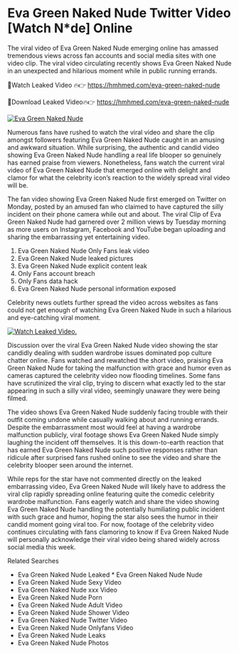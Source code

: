 ﻿# Eva Green Naked Nude Twitter Video [Watch N*de] Online

The viral video of ﻿Eva Green Naked Nude emerging online has amassed tremendous views across fan accounts and social media sites with one video clip. The viral video circulating recently shows ﻿Eva Green Naked Nude in an unexpected and hilarious moment while in public running errands. 

🔴Watch Leaked Video 🔥👉  https://hmhmed.com/eva-green-naked-nude 

🔴Download Leaked Video🔥👉  https://hmhmed.com/eva-green-naked-nude 

[![Eva Green Naked Nude](https://i.imgur.com/dJHk4Zq.gif)](https://hmhmed.com/eva-green-naked-nude)

Numerous fans have rushed to watch the viral video and share the clip amongst followers featuring ﻿Eva Green Naked Nude caught in an amusing and awkward situation. While surprising, the authentic and candid video showing ﻿Eva Green Naked Nude handling a real life blooper so genuinely has earned praise from viewers. Nonetheless, fans watch the current viral video of ﻿Eva Green Naked Nude that emerged online with delight and clamor for what the celebrity icon’s reaction to the widely spread viral video will be.

The fan video showing ﻿Eva Green Naked Nude first emerged on Twitter on Monday, posted by an amused fan who claimed to have captured the silly incident on their phone camera while out and about. The viral Clip of ﻿Eva Green Naked Nude had garnered over 2 million views by Tuesday morning as more users on Instagram, Facebook and YouTube began uploading and sharing the embarrassing yet entertaining video. 

1. ﻿Eva Green Naked Nude Only Fans leak video
2. ﻿Eva Green Naked Nude leaked pictures
3. ﻿Eva Green Naked Nude explicit content leak
4. Only Fans account breach
5. Only Fans data hack
6. ﻿Eva Green Naked Nude personal information exposed

Celebrity news outlets further spread the video across websites as fans could not get enough of watching ﻿Eva Green Naked Nude in such a hilarious and eye-catching viral moment. 

[![Watch Leaked Video.](https://miro.medium.com/v2/resize:fit:828/format:webp/1*cilzJN44JGOrTw9NJCrNHA.gif "Watch Leaked Video")](https://hmhmed.com/eva-green-naked-nude)

Discussion over the viral ﻿Eva Green Naked Nude video showing the star candidly dealing with sudden wardrobe issues dominated pop culture chatter online. Fans watched and rewatched the short video, praising ﻿Eva Green Naked Nude for taking the malfunction with grace and humor even as cameras captured the celebrity video now flooding timelines. Some fans have scrutinized the viral clip, trying to discern what exactly led to the star appearing in such a silly viral video, seemingly unaware they were being filmed.

The video shows ﻿Eva Green Naked Nude suddenly facing trouble with their outfit coming undone while casually walking about and running errands. Despite the embarrassment most would feel at having a wardrobe malfunction publicly, viral footage shows ﻿Eva Green Naked Nude simply laughing the incident off themselves. It is this down-to-earth reaction that has earned ﻿Eva Green Naked Nude such positive responses rather than ridicule after surprised fans rushed online to see the video and share the celebrity blooper seen around the internet.  

While reps for the star have not commented directly on the leaked embarrassing video, ﻿Eva Green Naked Nude will likely have to address the viral clip rapidly spreading online featuring quite the comedic celebrity wardrobe malfunction. Fans eagerly watch and share the video showing ﻿Eva Green Naked Nude handling the potentially humiliating public incident with such grace and humor, hoping the star also sees the humor in their candid moment going viral too. For now, footage of the celebrity video continues circulating with fans clamoring to know if ﻿Eva Green Naked Nude will personally acknowledge their viral video being shared widely across social media this week.

Related Searches
* ﻿Eva Green Naked Nude Leaked
﻿* Eva Green Naked Nude Nude
* ﻿Eva Green Naked Nude Sexy Video
* ﻿Eva Green Naked Nude xxx Video
* ﻿Eva Green Naked Nude Porn
* ﻿Eva Green Naked Nude Adult Video
* ﻿Eva Green Naked Nude Shower Video
* ﻿Eva Green Naked Nude Twitter Video
* ﻿Eva Green Naked Nude Onlyfans Video
* ﻿Eva Green Naked Nude Leaks
* ﻿Eva Green Naked Nude Photos